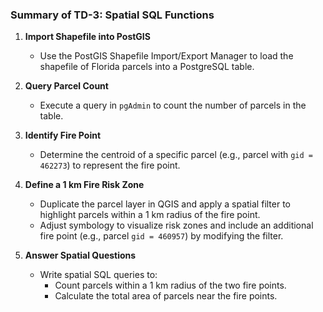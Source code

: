 ### Summary of TD-3: Spatial SQL Functions

1. **Import Shapefile into PostGIS**
   - Use the PostGIS Shapefile Import/Export Manager to load the shapefile of Florida parcels into a PostgreSQL table.

2. **Query Parcel Count**
   - Execute a query in `pgAdmin` to count the number of parcels in the table.

3. **Identify Fire Point**
   - Determine the centroid of a specific parcel (e.g., parcel with `gid = 462273`) to represent the fire point.

4. **Define a 1 km Fire Risk Zone**
   - Duplicate the parcel layer in QGIS and apply a spatial filter to highlight parcels within a 1 km radius of the fire point.
   - Adjust symbology to visualize risk zones and include an additional fire point (e.g., parcel `gid = 460957`) by modifying the filter.

5. **Answer Spatial Questions**
   - Write spatial SQL queries to:
     - Count parcels within a 1 km radius of the two fire points.
     - Calculate the total area of parcels near the fire points.
